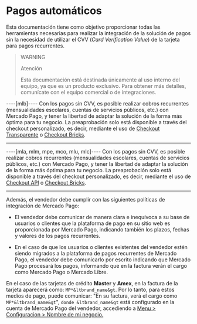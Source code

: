 # Pagos automáticos

Esta documentación tiene como objetivo proporcionar todas las herramientas necesarias para realizar la integración de la solución de pagos sin la necesidad de utilizar el CVV (_Card Verification Value_) de la tarjeta para pagos recurrentes.

> WARNING
> 
> Atención
> 
> Esta documentación está destinada únicamente al uso interno del equipo, ya que es un producto exclusivo. Para obtener más detalles, comunícate con el equipo comercial o de integraciones.

----[mlb]----
Con los pagos sin CVV, es posible realizar cobros recurrentes (mensualidades escolares, cuentas de servicios públicos, etc.) con Mercado Pago, y tener la libertad de adaptar la solución de la forma más óptima para tu negocio. La preaprobación solo está disponible a través del checkout personalizado, es decir, mediante el uso de [Checkout Transparente](/developers/es/docs/checkout-api/landing) o [Checkout Bricks](/developers/es/docs/checkout-bricks/landing).

------------
----[mla, mlm, mpe, mco, mlu, mlc]----
Con los pagos sin CVV, es posible realizar cobros recurrentes (mensualidades escolares, cuentas de servicios públicos, etc.) con Mercado Pago, y tener la libertad de adaptar la solución de la forma más óptima para tu negocio. La preaprobación solo está disponible a través del checkout personalizado, es decir, mediante el uso de [Checkout API](/developers/es/docs/checkout-api/landing) o [Checkout Bricks](/developers/es/docs/checkout-bricks/landing).

------------

Además, el vendedor debe cumplir con las siguientes políticas de integración de Mercado Pago:

- El vendedor debe comunicar de manera clara e inequívoca a su base de usuarios o clientes que la plataforma de pago en su sitio web es proporcionada por Mercado Pago, indicando también los plazos, fechas y valores de los pagos recurrentes.

- En el caso de que los usuarios o clientes existentes del vendedor estén siendo migrados a la plataforma de pagos recurrentes de Mercado Pago, el vendedor debe comunicarlo por escrito indicando que Mercado Pago procesará los pagos, informando que en la factura verán el cargo como Mercado Pago o Mercado Libre.

En el caso de las tarjetas de crédito **Master** y **Amex**, en la factura de la tarjeta aparecerá como: `MP*&ltbrand_name&gt`. Por lo tanto, para estos medios de pago, puede comunicar: "En su factura, verá el cargo como `MP*&ltbrand_name&gt`", `donde &ltbrand_name&gt` está configurado en la cuenta de Mercado Pago del vendedor, accediendo a [Menu > Configuracion > Nombre de mi negocio.](https://www.mercadopago[FAKER][URL][DOMAIN]/business#from-section=menu)